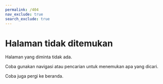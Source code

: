```yaml
---
permalink: /404
nav_exclude: true
search_exclude: true
---
```


# Halaman tidak ditemukan

Halaman yang diminta tidak ada.

Coba gunakan navigasi atau pencarian
untuk menemukan apa yang dicari.

Coba juga pergi ke beranda.
